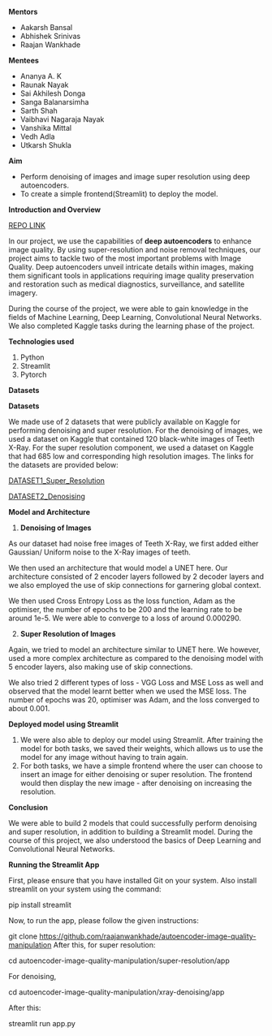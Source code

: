 **Mentors**

- Aakarsh Bansal
- Abhishek Srinivas
- Raajan Wankhade

**Mentees**

- Ananya A. K
- Raunak Nayak
- Sai Akhilesh Donga
- Sanga Balanarsimha
- Sarth Shah
- Vaibhavi Nagaraja Nayak
- Vanshika Mittal
- Vedh Adla
- Utkarsh Shukla

**Aim**

- Perform denoising of images and image super resolution using deep autoencoders.
- To create a simple frontend(Streamlit) to deploy the model.

**Introduction and Overview**

[REPO LINK](https://github.com/raajanwankhade/autoencoder-image-quality-manipulation)

In our project, we use the capabilities of **deep autoencoders** to enhance image quality. By using super-resolution and noise removal techniques, our project aims to tackle two of the most important problems with Image Quality. Deep autoencoders unveil intricate details within images, making them significant tools in applications requiring image quality preservation and restoration such as medical diagnostics, surveillance, and satellite imagery.

During the course of the project, we were able to gain knowledge in the fields of Machine Learning, Deep Learning, Convolutional Neural Networks. We also completed Kaggle tasks during the learning phase of the project.

**Technologies used**

1. Python
1. Streamlit
1. Pytorch

**Datasets**

**Datasets**

We made use of 2 datasets that were publicly available on Kaggle for performing denoising and super resolution. For the denoising of images, we used a dataset on Kaggle that contained 120 black-white images of Teeth X-Ray. For the super resolution component, we used a dataset on Kaggle that had 685 low and corresponding high resolution images. The links for the datasets are provided below:

[DATASET1_Super_Resolution](https://www.kaggle.com/datasets/adityachandrasekhar/image-super-resolution)

[DATASET2_Denosising](https://www.kaggle.com/datasets/parthplc/medical-image-dataset)


**Model and Architecture**

1. **Denoising of Images**

As our dataset had noise free images of Teeth X-Ray, we first added either Gaussian/ Uniform noise to the X-Ray images of teeth.

We then used an architecture that would model a UNET here. Our architecture consisted of 2 encoder layers followed by 2 decoder layers and we also employed the use of skip connections for garnering global context.

We then used Cross Entropy Loss as the loss function, Adam as the optimiser, the number of epochs to be 200 and the learning rate to be around 1e-5. We were able to converge to a loss of around 0.000290.

2. **Super Resolution of Images**

Again, we tried to model an architecture similar to UNET here. We however, used a more complex architecture as compared to the denoising model with 5 encoder layers, also making use of skip connections.

We also tried 2 different types of loss - VGG Loss and MSE Loss as well and observed that the model learnt better when we used the MSE loss. The number of epochs was 20, optimiser was Adam, and the loss converged to about 0.001.

**Deployed model using Streamlit**

1. We were also able to deploy our model using Streamlit. After training the model for both tasks, we saved their weights, which allows us to use the model for any image without having to train again.
1. For both tasks, we have a simple frontend where the user can choose to insert an image for either denoising or super resolution. The frontend would then display the new image - after denoising on increasing the resolution.

**Conclusion**

We were able to build 2 models that could successfully perform denoising and super resolution, in addition to building a Streamlit model. During the course of this project, we also understood the basics of Deep Learning and Convolutional Neural Networks.

**Running the Streamlit App**

First, please ensure that you have installed Git on your system. Also install streamlit on your system using the command:

pip install streamlit

Now, to run the app, please follow the given instructions:

git clone https://github.com/raajanwankhade/autoencoder-image-quality-manipulation After this, for super resolution:

cd autoencoder-image-quality-manipulation/super-resolution/app

For denoising,

cd autoencoder-image-quality-manipulation/xray-denoising/app

After this:

streamlit run app.py



